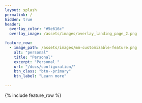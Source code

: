 ```yaml
---
layout: splash
permalink: /
hidden: true
header:
  overlay_color: "#5e616c"
  overlay_image: /assets/images/overlay_landing_page_2.png

feature_row:
  - image_path: /assets/images/mm-customizable-feature.png
    alt: "personal"
    title: "Personal"
    excerpt: "Personal "
    url: "/docs/configuration/"
    btn_class: "btn--primary"
    btn_label: "Learn more"
   
---
```


{% include feature_row %}
